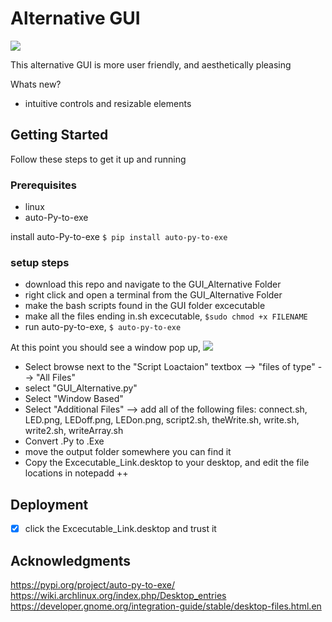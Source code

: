 
# Alternative GUI

<img src= GUIAlternative.gif>


This alternative GUI is more user friendly, and aesthetically pleasing

Whats new?
- intuitive controls and resizable elements


## Getting Started

Follow these steps to get it up and running

### Prerequisites
- linux
- auto-Py-to-exe

install auto-Py-to-exe
``` $ pip install auto-py-to-exe  ```


### setup steps

- download this repo and navigate to the GUI_Alternative Folder
- right click and open a terminal from the GUI_Alternative Folder
- make the bash scripts found in the GUI folder excecutable
- make all the files ending in.sh excecutable, ```$sudo chmod +x FILENAME ```
- run auto-py-to-exe, ```$ auto-py-to-exe```

At this point you should see a window pop up, 
<img src= "https://github.com/BarakBinyamin/BLE_LED_Display/blob/master/GUI_Alternative/Auto-Py-to-exe.png">
  
- Select browse next to the "Script Loactaion" textbox --> "files of type" --> "All Files"
- select "GUI_Alternative.py"
- Select "Window Based"
- Select "Additional Files" --> add all of the following files: connect.sh, LED.png, LEDoff.png, LEDon.png, script2.sh, theWrite.sh, write.sh, write2.sh, writeArray.sh
- Convert .Py to .Exe
- move the output folder somewhere you can find it  
- Copy the Excecutable_Link.desktop to your desktop, and edit the file locations in notepadd ++


## Deployment

- [x] click the Excecutable_Link.desktop and trust it



## Acknowledgments

https://pypi.org/project/auto-py-to-exe/
https://wiki.archlinux.org/index.php/Desktop_entries
https://developer.gnome.org/integration-guide/stable/desktop-files.html.en

